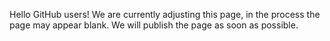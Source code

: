 Hello GitHub users! We are currently adjusting this page, in the process the page may appear blank. We will publish the page as soon as possible.
